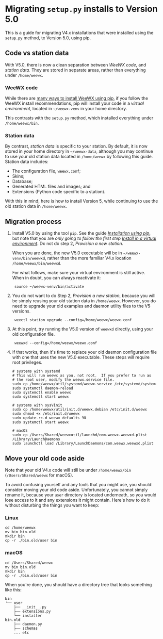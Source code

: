 # Migrating `setup.py` installs to Version 5.0

This is a guide for migrating V4.x installations that were installed using the
`setup.py` method, to Version 5.0, using pip.

## Code vs station data

With V5.0, there is now a clean separation between *WeeWX code*, and *station
data*. They are stored in separate areas, rather than everything under
`/home/weewx`.

### WeeWX code

While there are [many ways to install WeeWX using pip](pip-install-strategies),
if you follow the WeeWX install recommendations, pip will install your code in a
_virtual environment_, located in `~/weewx-venv` in your home directory.

This contrasts with the `setup.py` method, which installed everything under
`/home/weewx/bin`.

### Station data

By contrast, *station data* is specific to your station. By default, it is now
stored in your home directory in `~/weewx-data`, although you may continue to
use your old station data located in `/home/weewx` by following this guide.
Station data includes:

* The configuration file, `weewx.conf`;
* Skins;
* Database;
* Generated HTML files and images; and
* Extensions (Python code specific to a station).

With this in mind, here is how to install Version 5, while continuing to use the
old station data in `/home/weewx`.

## Migration process

1. Install V5.0 by using the tool `pip`. See the guide [_Installation using
   pip_](https://weewx.com/docs/5.0/quickstarts/pip/), but note that you are _only
   going to follow the first step_ [_Install in a virtual
   environment_](https://weewx.com/docs/5.0/quickstarts/pip/#install-in-a-virtual-environment).
   Do not do step 2, _Provision a new station_.
 
    When you are done, the new V5.0 executable will be in `~/weewx-venv/bin/weewxd`,
    rather than the more familiar V4.x location `/home/weewx/bin/weewxd`.

    For what follows, make sure your virtual environment is still active. When in
    doubt, you can always reactivate it:

        source ~/weewx-venv/bin/activate

2. You do not want to do Step 2, _Provision a new station_, because you will be 
   simply reusing your old station data in `/home/weewx`. However, you do need to 
   upgrade your old examples and daemon utility files to the V5 versions.

        weectl station upgrade --config=/home/weewx/weewx.conf

3. At this point, try running the V5.0 version of `weewxd` directly, using your
   old configuration file.

        weewxd --config=/home/weewx/weewx.conf

4. If that works, then it's time to replace your old daemon configuration file
   with one that uses the new V5.0 executable. These steps will require root 
   privileges.

    ```shell
    # systems with systemd
    # This will run weewx as you, not root.  If you prefer to run as
    # the root user, modify the weewx.service file.
    sudo cp /home/weewx/util/systemd/weewx.service /etc/systemd/system
    sudo systemctl daemon-reload
    sudo systemctl enable weewx
    sudo systemctl start weewx
    ```

    ```shell
    # systems with sysVinit
    sudo cp /home/weewx/util/init.d/weewx.debian /etc/init.d/weewx
    sudo chmod +x /etc/init.d/weewx
    sudo update-rc.d weewx defaults 98
    sudo systemctl start weewx     
    ```
 
    ```shell
    # macOS
    sudo cp /Users/Shared/weewxutil/launchd/com.weewx.weewxd.plist /Library/LaunchDaemons
    sudo launchctl load /Library/LaunchDaemons/com.weewx.weewxd.plist
    ```

## Move your old code aside

Note that your old V4.x code will still be under `/home/weewx/bin` 
(`/Users/Shared/weewx` for macOS).

To avoid confusing yourself and any tools that you might use, you should
consider moving your old code aside. Unfortunately, you cannot simply rename it,
because your `user` directory is located underneath, so you would lose access to
it and any extensions it might contain. Here's how to do it without disturbing
the things you want to keep:

### Linux
```shell
cd /home/weewx
mv bin bin.old
mkdir bin
cp -r ./bin.old/user bin 
```

### macOS
```shell
cd /Users/Shared/weewx
mv bin bin.old
mkdir bin
cp -r ./bin.old/user bin 
```

When you're done, you should have a directory tree that looks something like this:

```
bin
└── user
    ├── __init__.py
    ├── extensions.py
    └── installer
bin.old
    ├── daemon.py
    ├── schemas
    ... etc
```
